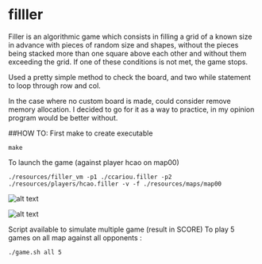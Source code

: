 # filller

Filler is an algorithmic game which consists in filling a grid of a known size in advance
with pieces of random size and shapes, without the pieces being stacked more than one
square above each other and without them exceeding the grid. If one of these conditions
is not met, the game stops.

Used a pretty simple method to check the board, and two while statement to loop through row and col.

In the case where no custom board is made, could consider remove memory allocation.
I decided to go for it as a way to practice, in my opinion program would be better without.

##HOW TO:
First make to create executable
```
make
```

To launch the game (against player hcao on map00)
```
./resources/filler_vm -p1 ./ccariou.filler -p2 ./resources/players/hcao.filler -v -f ./resources/maps/map00
```
![alt text](https://github.com/wdclem/filler/blob/main/image1.png?raw=true)

![alt text](https://github.com/wdclem/filler/blob/[branch]/image2.png?raw=true)

Script available to simulate multiple game (result in SCORE)
To play 5 games on all map against all opponents :
```
./game.sh all 5
```
